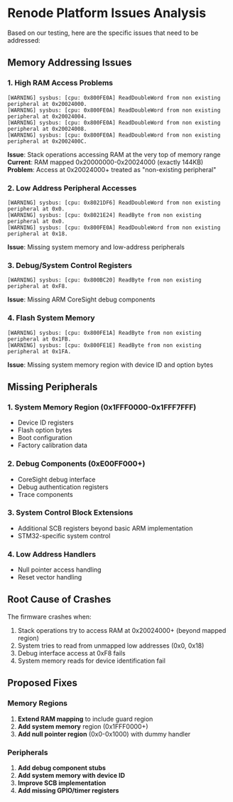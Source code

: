 # Renode Platform Issues Analysis

Based on our testing, here are the specific issues that need to be addressed:

## Memory Addressing Issues

### 1. High RAM Access Problems
```
[WARNING] sysbus: [cpu: 0x800FE0A] ReadDoubleWord from non existing peripheral at 0x20024000.
[WARNING] sysbus: [cpu: 0x800FE0A] ReadDoubleWord from non existing peripheral at 0x20024004.
[WARNING] sysbus: [cpu: 0x800FE0A] ReadDoubleWord from non existing peripheral at 0x20024008.
[WARNING] sysbus: [cpu: 0x800FE0A] ReadDoubleWord from non existing peripheral at 0x2002400C.
```
**Issue**: Stack operations accessing RAM at the very top of memory range
**Current**: RAM mapped 0x20000000-0x20024000 (exactly 144KB)
**Problem**: Access at 0x20024000+ treated as "non-existing peripheral"

### 2. Low Address Peripheral Accesses
```
[WARNING] sysbus: [cpu: 0x8021DF6] ReadDoubleWord from non existing peripheral at 0x0.
[WARNING] sysbus: [cpu: 0x8021E24] ReadByte from non existing peripheral at 0x0.
[WARNING] sysbus: [cpu: 0x800FE0A] ReadDoubleWord from non existing peripheral at 0x18.
```
**Issue**: Missing system memory and low-address peripherals

### 3. Debug/System Control Registers
```
[WARNING] sysbus: [cpu: 0x800BC20] ReadByte from non existing peripheral at 0xF8.
```
**Issue**: Missing ARM CoreSight debug components

### 4. Flash System Memory
```
[WARNING] sysbus: [cpu: 0x800FE1A] ReadByte from non existing peripheral at 0x1FB.
[WARNING] sysbus: [cpu: 0x800FE1E] ReadByte from non existing peripheral at 0x1FA.
```
**Issue**: Missing system memory region with device ID and option bytes

## Missing Peripherals

### 1. System Memory Region (0x1FFF0000-0x1FFF7FFF)
- Device ID registers
- Flash option bytes  
- Boot configuration
- Factory calibration data

### 2. Debug Components (0xE00FF000+)
- CoreSight debug interface
- Debug authentication registers
- Trace components

### 3. System Control Block Extensions
- Additional SCB registers beyond basic ARM implementation
- STM32-specific system control

### 4. Low Address Handlers
- Null pointer access handling
- Reset vector handling

## Root Cause of Crashes

The firmware crashes when:
1. Stack operations try to access RAM at 0x20024000+ (beyond mapped region)
2. System tries to read from unmapped low addresses (0x0, 0x18)
3. Debug interface access at 0xF8 fails
4. System memory reads for device identification fail

## Proposed Fixes

### Memory Regions
1. **Extend RAM mapping** to include guard region
2. **Add system memory** region (0x1FFF0000+)
3. **Add null pointer region** (0x0-0x1000) with dummy handler

### Peripherals  
1. **Add debug component stubs**
2. **Add system memory with device ID**
3. **Improve SCB implementation**
4. **Add missing GPIO/timer registers**
